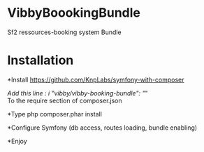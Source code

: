 VibbyBoookingBundle
===================

Sf2 ressources-booking system Bundle

Installation
===================

*Install https://github.com/KnpLabs/symfony-with-composer

*Add this line : i
  "vibby/vibby-booking-bundle": "*"    
  To the require section of composer.json

*Type 
 php composer.phar install

*Configure Symfony (db access, routes loading, bundle enabling)

*Enjoy

